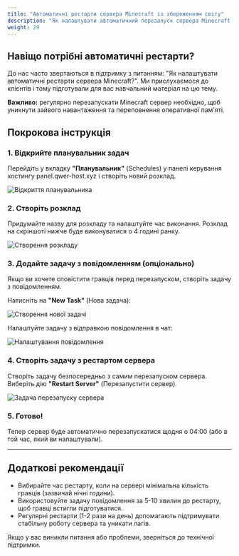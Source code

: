 ```yaml
---
title: "Автоматичні рестарти сервера Minecraft із збереженням світу"
description: "Як налаштувати автоматичний перезапуск сервера Minecraft за розкладом для оптимізації роботи та збереження ігрового процесу"
weight: 29
---
```


## Навіщо потрібні автоматичні рестарти?

До нас часто звертаються в підтримку з питанням: "Як налаштувати автоматичні рестарти сервера Minecraft?". Ми прислухаємося до клієнтів і тому підготували для вас навчальний матеріал на цю тему.

**Важливо:** регулярно перезапускати Minecraft сервер необхідно, щоб уникнути зайвого навантаження та переповнення оперативної пам'яті.

## Покрокова інструкція

### 1. Відкрийте планувальник задач

Перейдіть у вкладку **"Планувальник"** (Schedules) у панелі керування хостингу panel.qwer-host.xyz і створіть новий розклад.

![Відкриття планувальника](/images/docs/help-servers/open-schedules.png)

### 2. Створіть розклад

Придумайте назву для розкладу та налаштуйте час виконання. Розклад на скріншоті нижче буде виконуватися о 4 годині ранку.

![Створення розкладу](/images/docs/help-servers/create-new-schedule.png)

### 3. Додайте задачу з повідомленням (опціонально)

Якщо ви хочете сповістити гравців перед перезапуском, створіть задачу з повідомленням.

Натисніть на **"New Task"** (Нова задача):

![Створення нової задачі](/images/docs/help-servers/new-task-schedule.png)

Налаштуйте задачу з відправкою повідомлення в чат:

![Налаштування повідомлення](/images/docs/help-servers/new-task-avtorestart.png)

### 4. Створіть задачу з рестартом сервера

Створіть задачу безпосередньо з самим перезапуском сервера. Виберіть дію **"Restart Server"** (Перезапустити сервер).

![Задача перезапуску сервера](/images/docs/help-servers/new-task-power-restart.png)

### 5. Готово!

Тепер сервер буде автоматично перезапускатися щодня о 04:00 (або в той час, який ви налаштували).

---

## Додаткові рекомендації

- Вибирайте час рестарту, коли на сервері мінімальна кількість гравців (зазвичай нічні години).
- Використовуйте задачу повідомлення за 5-10 хвилин до рестарту, щоб гравці встигли підготуватися.
- Регулярні рестарти (1-2 рази на день) допомагають підтримувати стабільну роботу сервера та уникати лагів.

Якщо у вас виникли питання або проблеми, зверніться до технічної підтримки.
